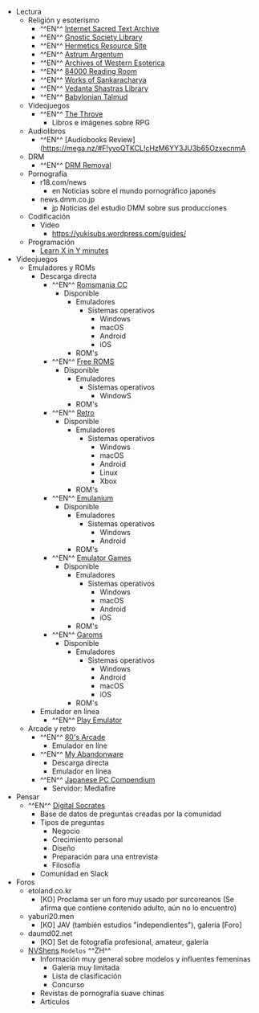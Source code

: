 - Lectura
    - Religión y esoterismo
        - ^^EN^^ [Internet Sacred Text Archive](https://www.sacred-texts.com/index.html)
        - ^^EN^^ [Gnostic Society Library](http://www.gnosis.org/library.html)
        - ^^EN^^ [Hermetics Resource Site](http://www.hermetics.org/library.html)
        - ^^EN^^ [Astrum Argentum](http://www.astrumargenteum.org/en/library/)
        - ^^EN^^ [Archives of Western Esoterica](http://esotericarchives.com/)
        - ^^EN^^ [84000 Reading Room](https://read.84000.co/)
        - ^^EN^^ [Works of Sankaracharya](http://www.sankaracharya.org/index.php)
        - ^^EN^^ [Vedanta Shastras Library](https://www.shastras.com/)
        - ^^EN^^ [Babylonian Talmud](https://www.halakhah.com/)
    - Videojuegos
        - ^^EN^^ [The Throve](https://thetrove.net/)
            - Libros e imágenes sobre RPG
    - Audiolibros
        - ^^EN^^ [Audiobooks Review](https://mega.nz/#F!yvoQTKCL!cHzM6YY3JU3b65OzxecnmA
    - DRM
        - ^^EN^^ [DRM Removal](https://apprenticealf.wordpress.com/)
    - Pornografía
        - r18.com/news
            - en	Noticias sobre el mundo pornográfico japonés
        - news.dmm.co.jp
            - jp	Noticias del estudio DMM sobre sus producciones
    - Codificación
        - Video
            - https://yukisubs.wordpress.com/guides/
    - Programación
        - [Learn X in Y minutes](https://learnxinyminutes.com/)
- Videojuegos
    - Emuladores y ROMs
        - Descarga directa
            - ^^EN^^ [Romsmania CC](https://romsmania.cc/)
                - Disponible
                    - Emuladores
                        - Sistemas operativos
                            - Windows
                            - macOS
                            - Android
                            - iOS
                    - ROM's
            - ^^EN^^ [Free ROMS](https://www.freeroms.com/)
                - Disponible
                    - Emuladores
                        - Sistemas operativos
                            - WindowS
                    - ROM's
            - ^^EN^^ [Retro](https://www.retrostic.com/)
                - Disponible
                    - Emuladores
                        - Sistemas operativos
                            - Windows
                            - macOS
                            - Android
                            - Linux
                            - Xbox
                    - ROM's
            - ^^EN^^ [Emulanium](http://emulanium.com/)
                - Disponible
                    - Emuladores
                        - Sistemas operativos
                            - Windows
                            - Android
                    - ROM's
            - ^^EN^^ [Emulator Games](https://emulator.games/)
                - Disponible
                    - Emuladores
                        - Sistemas operativos
                            - Windows
                            - macOS
                            - Android
                            - iOS
                    - ROM's
            - ^^EN^^ [Garoms](https://garoms.com/)
                - Disponible
                    - Emuladores
                        - Sistemas operativos
                            - Windows
                            - Android
                            - macOS
                            - iOS
                    - ROM's
        - Emulador en línea
            - ^^EN^^ [Play Emulator](https://www.playemulator.com/)
    - Arcade y retro
        - ^^EN^^ [80's Arcade](http://www.free80sarcade.com/index.php)
            - Emulador en líne
        - ^^EN^^ [My Abandonware](https://www.myabandonware.com/)
            - Descarga directa
            - Emulador en línea
        - ^^EN^^ [Japanese PC Compendium](https://japanesepccompendium.blogspot.com/)
            - Servidor: Mediafire
- Pensar
    - ^^EN^^ [Digital Socrates](https://www.socratesdigital.net/)
        - Base de datos de preguntas creadas por la comunidad
        - Tipos de preguntas
            - Negocio
            - Crecimiento personal
            - Diseño
            - Preparación para una entrevista
            - Filosofía
        - Comunidad en Slack
- Foros
    - etoland.co.kr 
        - [KO]		Proclama ser un foro muy usado por surcoreanos (Se afirma que contiene contenido adulto, aún no lo encuentro)
    - yaburi20.men
        - [KO]		JAV (también estudios "independientes"), galería [Foro]
    - daumd02.net
        - [KO]		Set de fotografía profesional, amateur, galería
    - [NVShens](https://www.nvshens.net/) `Modelos` ^^ZH^^
        - Información muy general sobre modelos y influentes femeninas
            - Galería muy limitada
            - Lista de clasificación
            - Concurso
        - Revistas de pornografía suave chinas
        - Artículos
